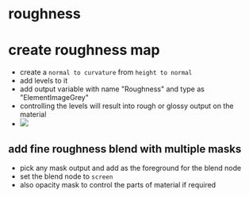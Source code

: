 # roughness

# create roughness map

- create a `normal to curvature` from `height to normal`
- add levels to it
- add output variable with name "Roughness" and type as "ElementImageGrey"
- controlling the levels will result into rough or glossy output on the material
- <img src="./images/roughness-nodes/basic-roughness-node-setup.gif">

## add fine roughness blend with multiple masks

- pick any mask output and add as the foreground for the blend node
- set the blend node to `screen`
- also opacity mask to control the parts of material if required
